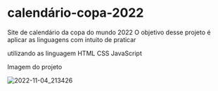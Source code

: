 # calendário-copa-2022

Site de calendário da copa do mundo 2022
O objetivo desse projeto é aplicar as linguagens com intuito de praticar 

utilizando as linguagem 
HTML 
CSS
JavaScript

Imagem do projeto

![2022-11-04_213426](https://user-images.githubusercontent.com/103325619/200126330-59b1dc69-9505-4725-858d-be55c6715d8a.png)


